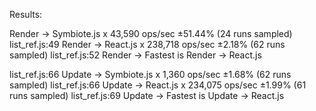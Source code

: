Results:

Render -> Symbiote.js x 43,590 ops/sec ±51.44% (24 runs sampled)
list_ref.js:49 Render -> React.js x 238,718 ops/sec ±2.18% (62 runs sampled)
list_ref.js:52 Render -> Fastest is Render -> React.js

list_ref.js:66 Update -> Symbiote.js x 1,360 ops/sec ±1.68% (62 runs sampled)
list_ref.js:66 Update -> React.js x 234,075 ops/sec ±1.99% (61 runs sampled)
list_ref.js:69 Update -> Fastest is Update -> React.js